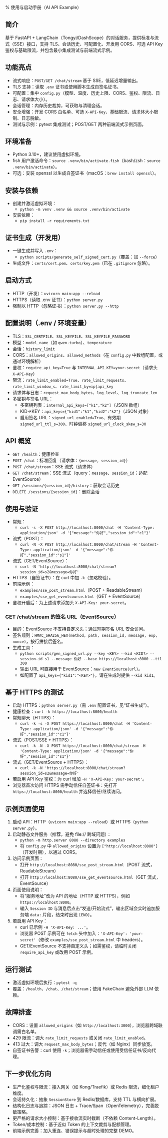 % 使用与启动手册（AI API Example）

## 简介
基于 FastAPI + LangChain（Tongyi/DashScope）的对话服务，提供标准与流式（SSE）接口，支持 TLS、会话历史、可配置化、开发用 CORS、可选 API Key 鉴权与基础限流，并包含最小集成测试与前端流式示例。

## 功能亮点
- 流式响应：`POST/GET /chat/stream` 基于 SSE，低延迟增量输出。
- TLS 支持：读取 `.env` 证书或使用脚本生成自签名证书。
- 可配置：集中 `config.py`（模型、温度、历史上限、CORS、鉴权、限流、日志、请求体大小）。
- 会话管理：内存历史裁剪，可获取与清理会话。
- 安全增强：开发 CORS 白名单、可选 `X-API-Key`、基础限流、请求体大小限制、日志脱敏。
- 测试与示例：pytest 集成测试；POST/GET 两种前端流式示例页面。

## 环境准备
- Python 3.10+，建议使用虚拟环境。
- fish 用户激活命令：`source .venv/bin/activate.fish`（bash/zsh：`source .venv/bin/activate`）。
- 可选：安装 openssl 以生成自签证书（macOS：`brew install openssl`）。

## 安装与依赖
- 创建并激活虚拟环境：
  - `python -m venv .venv && source .venv/bin/activate`
- 安装依赖：
  - `pip install -r requirements.txt`

## 证书生成（开发用）
- 一键生成并写入 `.env`：
  - `python scripts/generate_self_signed_cert.py`（覆盖：加 `--force`）
- 生成文件：`certs/cert.pem`、`certs/key.pem`（已在 `.gitignore` 忽略）。

## 启动方式
- HTTP（开发）：`uvicorn main:app --reload`
- HTTPS（读取 .env 证书）：`python server.py`
- 强制以 HTTP（忽略证书）：`python server.py --http`

## 配置说明（.env / 环境变量）
- TLS：`SSL_CERTFILE`、`SSL_KEYFILE`、`SSL_KEYFILE_PASSWORD`
- 模型：`model_name`（如 `qwen-turbo`）、`temperature`
- 会话：`history_limit`
- CORS：`allowed_origins`、`allowed_methods`（在 `config.py` 中数组配置，或通过环境解析）
- 鉴权：`require_api_key=True` 与 `INTERNAL_API_KEY=your-secret`（请求头 `X-API-Key`）
- 限流：`rate_limit_enabled=True`、`rate_limit_requests`、`rate_limit_window_s`、`rate_limit_by=ip|api_key`
- 请求体与日志：`request_max_body_bytes`、`log_level`、`log_truncate_len`
 - 多密钥与签名 URL：
   - 多密钥列表：`internal_api_keys=["k1","k2"]`（JSON 数组）
   - KID->KEY：`api_keys={"kid1":"k1","kid2":"k2"}`（JSON 对象）
   - 启用签名 URL：`signed_url_enabled=True`、有效期 `signed_url_ttl_s=300`、时钟偏移 `signed_url_clock_skew_s=30`

## API 概览
- `GET /health`：健康检查
- `POST /chat`：标准回复（请求体：`{message, session_id}`）
- `POST /chat/stream`：SSE 流式（请求体）
- `GET /chat/stream`：SSE 流式（query：`message`、`session_id`；适配 EventSource）
- `GET /sessions/{session_id}/history`：获取会话历史
- `DELETE /sessions/{session_id}`：删除会话

## 使用与验证
- 常规：
  - `curl -s -X POST http://localhost:8000/chat -H 'Content-Type: application/json' -d '{"message":"你好","session_id":"c1"}'`
- 流式（POST）：
  - `curl -N -X POST http://localhost:8000/chat/stream -H 'Content-Type: application/json' -d '{"message":"你好","session_id":"s1"}'`
- 流式（GET/EventSource）：
  - `curl -N 'http://localhost:8000/chat/stream?session_id=s2&message=你好'`
- HTTPS（自签证书）：在 curl 中加 `-k`（忽略校验）。
- 前端示例：
  - `examples/sse_post_stream.html`（POST + ReadableStream）
  - `examples/sse_get_eventsource.html`（GET + EventSource）
- 鉴权开启后：为上述请求添加头 `X-API-Key: your-secret`。

### GET /chat/stream 的签名 URL（EventSource）
- 目的：EventSource 不支持自定义头；通过短期签名 URL 安全访问。
- 签名规则：`HMAC_SHA256_HEX(method, path, session_id, message, exp, nonce)`，按行拼接后签名。
- 生成工具：
  - `python scripts/gen_signed_url.py --key <KEY> --kid <KID?> --session-id s1 --message 你好 --base https://localhost:8000 --ttl 300`
  - 输出 URL 可直接用于 EventSource：`new EventSource(url)`。
  - 如配置了 `api_keys={"kid1":"<KEY>"}`，请在生成时提供 `--kid kid1`。

## 基于 HTTPS 的测试
- 启动 HTTPS：`python server.py`（需 `.env` 配置证书，见“证书生成”）。
- 健康检查：`curl -k https://localhost:8000/health`
- 常规聊天（HTTPS）：
  - `curl -k -s -X POST https://localhost:8000/chat -H 'Content-Type: application/json' -d '{"message":"你好","session_id":"c1"}'`
- 流式（POST/SSE + HTTPS）：
  - `curl -k -N -X POST https://localhost:8000/chat/stream -H 'Content-Type: application/json' -d '{"message":"你好","session_id":"s1"}'`
- 流式（GET/EventSource + HTTPS）：
  - `curl -k -N 'https://localhost:8000/chat/stream?session_id=s2&message=你好'`
- 若启用 API Key 鉴权：为 curl 增加 `-H 'X-API-Key: your-secret'`。
- 浏览器首次访问 HTTPS 需手动信任自签证书：先打开 `https://localhost:8000/health` 并选择信任/继续访问。

## 示例页面使用
1) 启动 API：HTTP（`uvicorn main:app --reload`）或 HTTPS（`python server.py`）。
2) 启动静态文件服务（推荐，避免 file:// 跨域问题）：
   - `python -m http.server 8080 --directory examples`
   - 将 `config.py` 中 `allowed_origins` 设置为 `["http://localhost:8080"]`（开发时期），以通过 CORS。
3) 访问示例页面：
   - 打开 `http://localhost:8080/sse_post_stream.html`（POST 流式，ReadableStream）
   - 打开 `http://localhost:8080/sse_get_eventsource.html`（GET 流式，EventSource）
4) 页面使用说明：
   - 将“服务地址”改为 API 的地址（HTTP 或 HTTPS），例如 `https://localhost:8000`。
   - 输入 `Session ID` 与消息后点击“发送/开始流式”，输出区域会实时追加服务端 `data:` 片段，结束时出现 `[END]`。
5) 若启用 API Key：
   - curl 已示例 `-H 'X-API-Key: ...'`。
   - 浏览器 POST 示例可在 `fetch` 头中加入：`'X-API-Key': 'your-secret'`（修改 `examples/sse_post_stream.html` 中 headers）。
   - GET/EventSource 不支持自定义头；如需鉴权，请临时关闭 `require_api_key` 或改用 POST 示例。

## 运行测试
- 激活虚拟环境后执行：`pytest -q`
- 覆盖：`/health`、`/chat`、`/chat/stream`；使用 FakeChain 避免外部 LLM 依赖。

## 故障排查
- CORS：设置 `allowed_origins`（如 `http://localhost:3000`），浏览器跨域联调需白名单。
- 429 限流：调大 `rate_limit_requests` 或关闭 `rate_limit_enabled`。
- 413 过大：调大 `request_max_body_bytes`；反代（如 Nginx）同步放宽。
- 自签证书告警：curl 使用 `-k`；浏览器需手动信任或使用受信任证书/反向代理。

## 下一步优化方向
- 生产化鉴权与限流：接入网关（如 Kong/Traefik）或 Redis 限流，细化租户维度。
- 会话持久化：抽象 `SessionStore` 到 Redis/数据库，支持 TTL 与横向扩展。
- 结构化日志与追踪：JSON 日志 + Trace/Span（OpenTelemetry），完善脱敏策略。
- 更严格的请求大小控制：基于接收流实时截断（不依赖 Content-Length）。
- Token/成本控制：基于近似 Token 的上下文裁剪与配额管理。
- 前端示例完善：加入重连、错误提示与超时处理的完整 DEMO。
